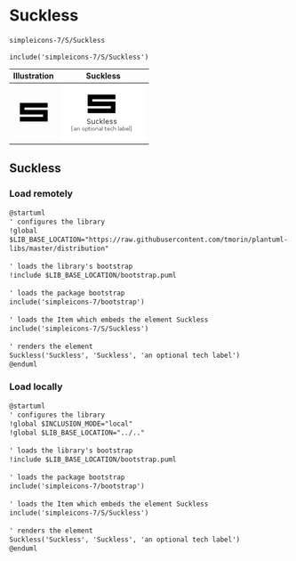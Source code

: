 # Suckless


```text
simpleicons-7/S/Suckless
```

```text
include('simpleicons-7/S/Suckless')
```



| Illustration | Suckless |
| :---: | :---: |
| ![illustration for Illustration](../../simpleicons-7/S/Suckless.png) | ![illustration for Suckless](../../simpleicons-7/S/Suckless.Local.png) |




## Suckless

### Load remotely
```plantuml
@startuml
' configures the library
!global $LIB_BASE_LOCATION="https://raw.githubusercontent.com/tmorin/plantuml-libs/master/distribution"

' loads the library's bootstrap
!include $LIB_BASE_LOCATION/bootstrap.puml

' loads the package bootstrap
include('simpleicons-7/bootstrap')

' loads the Item which embeds the element Suckless
include('simpleicons-7/S/Suckless')

' renders the element
Suckless('Suckless', 'Suckless', 'an optional tech label')
@enduml
```

### Load locally
```plantuml
@startuml
' configures the library
!global $INCLUSION_MODE="local"
!global $LIB_BASE_LOCATION="../.."

' loads the library's bootstrap
!include $LIB_BASE_LOCATION/bootstrap.puml

' loads the package bootstrap
include('simpleicons-7/bootstrap')

' loads the Item which embeds the element Suckless
include('simpleicons-7/S/Suckless')

' renders the element
Suckless('Suckless', 'Suckless', 'an optional tech label')
@enduml
```

